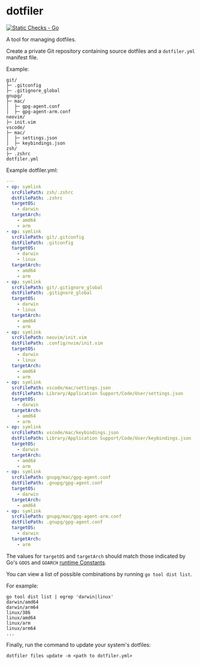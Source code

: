 # dotfiler

[![Static Checks - Go](https://github.com/jakewan/dotfiler/actions/workflows/static-checks-go.yml/badge.svg)](https://github.com/jakewan/dotfiler/actions/workflows/static-checks-go.yml)

A tool for managing dotfiles.

Create a private Git repository containing source dotfiles and a `dotfiler.yml` manifest file.

Example:

```shell
git/
├─ .gitconfig
├─ .gitignore_global
gnupg/
├─ mac/
│  ├─ gpg-agent.conf
│  ├─ gpg-agent-arm.conf
neovim/
├─ init.vim
vscode/
├─ mac/
│  ├─ settings.json
│  ├─ keybindings.json
zsh/
├─ .zshrc
dotfiler.yml
```

Example dotfiler.yml:

```yaml
---
- op: symlink
  srcFilePath: zsh/.zshrc
  dstFilePath: .zshrc
  targetOS:
    - darwin
  targetArch:
    - amd64
    - arm
- op: symlink
  srcFilePath: git/.gitconfig
  dstFilePath: .gitconfig
  targetOS:
    - darwin
    - linux
  targetArch:
    - amd64
    - arm
- op: symlink
  srcFilePath: git/.gitignore_global
  dstFilePath: .gitignore_global
  targetOS:
    - darwin
    - linux
  targetArch:
    - amd64
    - arm
- op: symlink
  srcFilePath: neovim/init.vim
  dstFilePath: .config/nvim/init.vim
  targetOS:
    - darwin
    - linux
  targetArch:
    - amd64
    - arm
- op: symlink
  srcFilePath: vscode/mac/settings.json
  dstFilePath: Library/Application Support/Code/User/settings.json
  targetOS:
    - darwin
  targetArch:
    - amd64
    - arm
- op: symlink
  srcFilePath: vscode/mac/keybindings.json
  dstFilePath: Library/Application Support/Code/User/keybindings.json
  targetOS:
    - darwin
  targetArch:
    - amd64
    - arm
- op: symlink
  srcFilePath: gnupg/mac/gpg-agent.conf
  dstFilePath: .gnupg/gpg-agent.conf
  targetOS:
    - darwin
  targetArch:
    - amd64
- op: symlink
  srcFilePath: gnupg/mac/gpg-agent-arm.conf
  dstFilePath: .gnupg/gpg-agent.conf
  targetOS:
    - darwin
  targetArch:
    - arm
```

The values for `targetOS` and `targetArch` should match those indicated by Go's `GOOS` and `GOARCH` [runtime Constants](https://pkg.go.dev/runtime#pkg-constants).

You can view a list of possible combinations by running `go tool dist list`.

For example:

```shell
go tool dist list | egrep 'darwin|linux'
darwin/amd64
darwin/arm64
linux/386
linux/amd64
linux/arm
linux/arm64
...
```

Finally, run the command to update your system's dotfiles:

```shell
dotfiler files update -m <path to dotfiler.yml>
```
